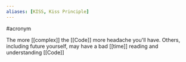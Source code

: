 ```yaml
---
aliases: [KISS, Kiss Principle]
---
```


#acronym

The more [[complex]] the [[Code]] more headache you'll have. Others, including future yourself, may have a bad [[time]] reading and understanding [[Code]]
